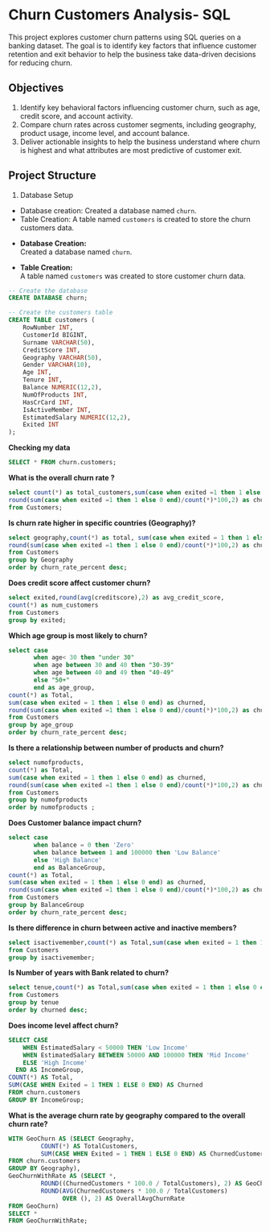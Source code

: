 # Churn Customers Analysis- SQL 
This project explores customer churn patterns using SQL queries on a banking dataset. The goal is to identify key factors that influence customer retention and exit behavior to help the business take data-driven decisions for reducing churn.

## Objectives
1. Identify key behavioral factors influencing customer churn, such as age, credit score, and account activity.
2. Compare churn rates across customer segments, including geography, product usage, income level, and account balance.
3. Deliver actionable insights to help the business understand where churn is highest and what attributes are most predictive of customer exit.

## Project Structure

1. Database Setup
* Database creation: Created a database named `churn`.
* Table Creation: A table named `customers` is created to store the churn customers data.
  
- **Database Creation:**  
  Created a database named `churn`.

- **Table Creation:**  
  A table named `customers` was created to store customer churn data.

```sql
-- Create the database
CREATE DATABASE churn;

-- Create the customers table
CREATE TABLE customers (
    RowNumber INT,
    CustomerId BIGINT,
    Surname VARCHAR(50),
    CreditScore INT,
    Geography VARCHAR(50),
    Gender VARCHAR(10),
    Age INT,
    Tenure INT,
    Balance NUMERIC(12,2),
    NumOfProducts INT,
    HasCrCard INT,
    IsActiveMember INT,
    EstimatedSalary NUMERIC(12,2),
    Exited INT
);
```
**Checking my data** 
```sql
SELECT * FROM churn.customers;
```
**What is the overall churn rate ?**
```sql
select count(*) as total_customers,sum(case when exited =1 then 1 else 0 end) as exited_customers,
round(sum(case when exited =1 then 1 else 0 end)/count(*)*100,2) as churn_rate_percent
from Customers;
```
**Is churn rate higher in specific countries (Geography)?**
```sql
select geography,count(*) as total, sum(case when exited = 1 then 1 else 0 end) as churned,
round(sum(case when exited =1 then 1 else 0 end)/count(*)*100,2) as churn_rate_percent
from Customers
group by Geography
order by churn_rate_percent desc;
```
**Does credit score affect customer churn?**
```sql
select exited,round(avg(creditscore),2) as avg_credit_score,
count(*) as num_customers
from Customers
group by exited;
```
**Which age group is most likely to churn?**
```sql
select case 
       when age< 30 then "under 30"
       when age between 30 and 40 then "30-39"
       when age between 40 and 49 then "40-49"
       else "50+"
       end as age_group,
count(*) as Total,
sum(case when exited = 1 then 1 else 0 end) as churned,
round(sum(case when exited =1 then 1 else 0 end)/count(*)*100,2) as churn_rate_percent
from Customers
group by age_group
order by churn_rate_percent desc;
```
**Is there a relationship between number of products and churn?**
```sql
select numofproducts,
count(*) as Total,
sum(case when exited = 1 then 1 else 0 end) as churned,
round(sum(case when exited =1 then 1 else 0 end)/count(*)*100,2) as churn_rate_percent
from Customers
group by numofproducts
order by numofproducts ;
```
**Does Customer balance impact churn?**
```sql
select case 
       when balance = 0 then 'Zero'
       when balance between 1 and 100000 then 'Low Balance'
       else 'High Balance'
       end as BalanceGroup,
count(*) as Total,
sum(case when exited = 1 then 1 else 0 end) as churned,
round(sum(case when exited =1 then 1 else 0 end)/count(*)*100,2) as churn_rate_percent
from Customers
group by BalanceGroup
order by churn_rate_percent desc;
```
**Is there difference in churn between active and inactive members?**
```sql
select isactivemember,count(*) as Total,sum(case when exited = 1 then 1 else 0 end) as churned
from Customers
group by isactivemember;
```
**Is Number of years with Bank related to churn?**
```sql
select tenue,count(*) as Total,sum(case when exited = 1 then 1 else 0 end) as churned
from Customers
group by tenue
order by churned desc;
```
**Does income level affect churn?**
```sql
SELECT CASE 
    WHEN EstimatedSalary < 50000 THEN 'Low Income'
    WHEN EstimatedSalary BETWEEN 50000 AND 100000 THEN 'Mid Income'
    ELSE 'High Income'
  END AS IncomeGroup,
COUNT(*) AS Total,
SUM(CASE WHEN Exited = 1 THEN 1 ELSE 0 END) AS Churned
FROM churn.customers
GROUP BY IncomeGroup;
```
**What is the average churn rate by geography compared to the overall churn rate?**
```sql
WITH GeoChurn AS (SELECT Geography,
         COUNT(*) AS TotalCustomers,
         SUM(CASE WHEN Exited = 1 THEN 1 ELSE 0 END) AS ChurnedCustomers
FROM churn.customers
GROUP BY Geography),
GeoChurnWithRate AS (SELECT *,
         ROUND((ChurnedCustomers * 100.0 / TotalCustomers), 2) AS GeoChurnRate,
         ROUND(AVG(ChurnedCustomers * 100.0 / TotalCustomers) 
               OVER (), 2) AS OverallAvgChurnRate
FROM GeoChurn)
SELECT *
FROM GeoChurnWithRate;
```

